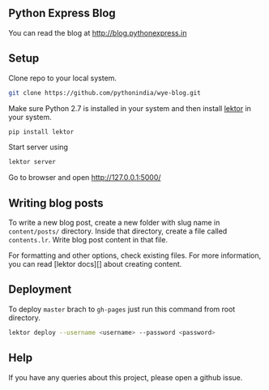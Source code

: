 ## Python Express Blog

You can read the blog at http://blog.pythonexpress.in


## Setup

Clone repo to your local system.

```sh
git clone https://github.com/pythonindia/wye-blog.git
```

Make sure Python 2.7 is installed in your system and then install [lektor]() in your system.

```sh
pip install lektor
```

Start server using

```sh
lektor server
````

Go to browser and open http://127.0.0.1:5000/


## Writing blog posts

To write a new blog post, create a new folder with slug name in `content/posts/` directory. Inside that directory, create a file called `contents.lr`. Write blog post content in that file.

For formatting and other options, check existing files. For more information, you can read [lektor docs][] about creating content.


## Deployment

To deploy `master` brach to `gh-pages` just run this command from root directory.

```sh
lektor deploy --username <username> --password <password>
```

## Help

If you have any queries about this project, please open a github issue.
